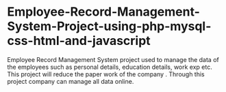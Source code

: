 # Employee-Record-Management-System-Project-using-php-mysql-css-html-and-javascript
<p>Employee Record Management System project used to manage the data of the employees such as personal details, education details, work exp etc. This project will reduce the paper work of the company . Through this project company can manage all data online.</p>
